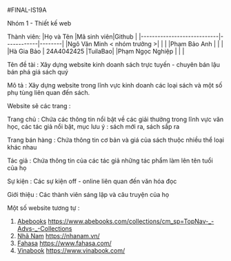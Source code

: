 #FINAL-IS19A

Nhóm 1 - Thiết kế web

Thành viên: 
|Họ và Tên                   |Mã sinh viên|Github  |
|----------------------------|------------|--------|
|Ngô Văn Minh < nhóm trưởng >|            |        |
|Phạm Bảo Anh                |            |        |
|Hà Gia Bảo                  | 24A4042425 |TuilaBao|
|Phạm Ngọc Nghiệp            |            |        |

Tên đề tài : 
Xây dựng website kinh doanh sách trực tuyến - chuyên bán lậu bán phá giá sách quý

Mô tả : 
Xây dựng website trong lĩnh vực kinh doanh các loại sách và một số phụ tùng liên quan đến sách. 

Website sẽ các trang : 

Trang chủ : Chứa các thông tin nổi bật về các giải thưởng trong lĩnh vực văn học, các tác giả nổi bật, mục lưu ý : sách mới ra, sách sắp ra

Trang bán hàng : Chứa thông tin cơ bản và giá của sách thuộc nhiều thể loại khác nhau 

Tác giả : Chứa thông tin của các tác giả những tác phẩm làm lên tên tuổi của họ

Sự kiện : Các sự kiện off - online liên quan đến văn hóa đọc

Giới thiệu : Các thành viên sáng lập và câu truyện của họ
 

Một số website tương tự :

1. [Abebooks][1] <https://www.abebooks.com/collections/cm_sp=TopNav-_-Advs-_-Collections>
2. [Nhã Nam][2] <https://nhanam.vn/>
3. [Fahasa][3] <https://www.fahasa.com/>
4. [Vinabook][4] <https://www.vinabook.com/>

[1]:[https://www.abebooks.com/collections/cm_sp=TopNav-_-Advs-_-Collections]
[2]:[https://nhanam.vn/]
[3]:[https://www.fahasa.com/]
[4]:[https://www.vinabook.com/]
